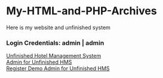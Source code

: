 # My-HTML-and-PHP-Archives

Here is my website and unfinished system

<h3>Login Credentials: admin | admin</h3>
<a href="https://ronsoberano.rf.gd/demo">Unfinished Hotel Management System</a><br>
<a href="https://ronsoberano.rf.gd/demo/admin/">Admin for Unfinished HMS</a><br>
<a href="https://ronsoberano.rf.gd/demo/admin/register.php">Register Demo Admin for Unfinished HMS</a>


